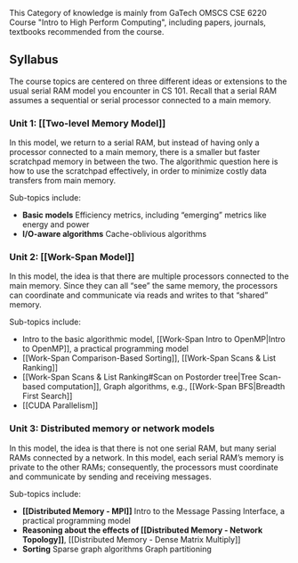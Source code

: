 This Category of knowledge is mainly from GaTech OMSCS CSE 6220 Course "Intro to High Perform Computing", including papers, journals, textbooks recommended from the course.

## Syllabus
The course topics are centered on three different ideas or extensions to the usual serial RAM model you encounter in CS 101. Recall that a serial RAM assumes a sequential or serial processor connected to a main memory.

### Unit 1: [[Two-level Memory Model]]
In this model, we return to a serial RAM, but instead of having only a processor connected to a main memory, there is a smaller but faster scratchpad memory in between the two. The algorithmic question here is how to use the scratchpad effectively, in order to minimize costly data transfers from main memory.

Sub-topics include:
- **Basic models** Efficiency metrics, including “emerging” metrics like energy and power 
- **I/O-aware algorithms** Cache-oblivious algorithms

### Unit 2: [[Work-Span Model]]
In this model, the idea is that there are multiple processors connected to the main memory. Since they can all “see” the same memory, the processors can coordinate and communicate via reads and writes to that “shared” memory.

Sub-topics include:
- Intro to the basic algorithmic model, [[Work-Span Intro to OpenMP|Intro to OpenMP]], a practical programming model 
- [[Work-Span Comparison-Based Sorting]], [[Work-Span Scans & List Ranking]]
- [[Work-Span Scans & List Ranking#Scan on Postorder tree|Tree Scan-based computation]], Graph algorithms, e.g., [[Work-Span BFS|Breadth First Search]]
- [[CUDA Parallelism]]

### Unit 3: Distributed memory or network models
In this model, the idea is that there is not one serial RAM, but many serial RAMs connected by a network. In this model, each serial RAM’s memory is private to the other RAMs; consequently, the processors must coordinate and communicate by sending and receiving messages.

Sub-topics include:
-  **[[Distributed Memory - MPI]]** Intro to the Message Passing Interface, a practical programming model 
-  **Reasoning about the effects of [[Distributed Memory - Network Topology]]**, [[Distributed Memory - Dense Matrix Multiply]]
-  **Sorting** Sparse graph algorithms Graph partitioning